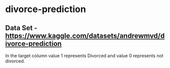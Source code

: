 # divorce-prediction

## Data Set - https://www.kaggle.com/datasets/andrewmvd/divorce-prediction



In the target column value 1 represents Divorced and value 0 represents not divorced.